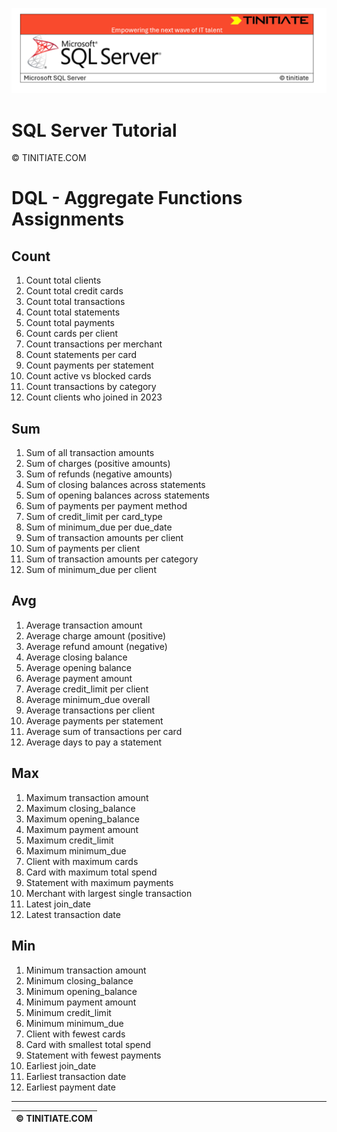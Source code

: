 ![SQL Server Tinitiate Image](../../../sqlserver-sql/sqlserver.png)

# SQL Server Tutorial

&copy; TINITIATE.COM

# DQL - Aggregate Functions Assignments

## Count
1. Count total clients
2. Count total credit cards
3. Count total transactions
4. Count total statements
5. Count total payments
6. Count cards per client
7. Count transactions per merchant
8. Count statements per card
9. Count payments per statement
10. Count active vs blocked cards
11. Count transactions by category
12. Count clients who joined in 2023

## Sum
1. Sum of all transaction amounts
2. Sum of charges (positive amounts)
3. Sum of refunds (negative amounts)
4. Sum of closing balances across statements
5. Sum of opening balances across statements
6. Sum of payments per payment method
7. Sum of credit_limit per card_type
8. Sum of minimum_due per due_date
9. Sum of transaction amounts per client
10. Sum of payments per client
11. Sum of transaction amounts per category
12. Sum of minimum_due per client

## Avg
1. Average transaction amount
2. Average charge amount (positive)
3. Average refund amount (negative)
4. Average closing balance
5. Average opening balance
6. Average payment amount
7. Average credit_limit per client
8. Average minimum_due overall
9. Average transactions per client
10. Average payments per statement
11. Average sum of transactions per card
12. Average days to pay a statement

## Max
1. Maximum transaction amount
2. Maximum closing_balance
3. Maximum opening_balance
4. Maximum payment amount
5. Maximum credit_limit
6. Maximum minimum_due
7. Client with maximum cards
8. Card with maximum total spend
9. Statement with maximum payments
10. Merchant with largest single transaction
11. Latest join_date
12. Latest transaction date

## Min
1. Minimum transaction amount
2. Minimum closing_balance
3. Minimum opening_balance
4. Minimum payment amount
5. Minimum credit_limit
6. Minimum minimum_due
7. Client with fewest cards
8. Card with smallest total spend
9. Statement with fewest payments
10. Earliest join_date
11. Earliest transaction date
12. Earliest payment date

***
| &copy; TINITIATE.COM |
|----------------------|
